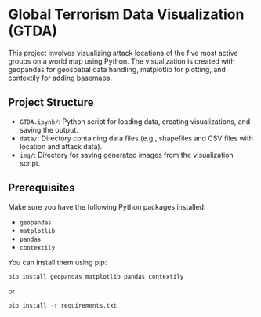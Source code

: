 # Global Terrorism Data Visualization (GTDA)

This project involves visualizing attack locations of the five most active groups on a world map using Python. The visualization is created with geopandas for geospatial data handling, matplotlib for plotting, and contextily for adding basemaps.

## Project Structure

- `GTDA.ipynb/`: Python script for loading data, creating visualizations, and saving the output.
- `data/`: Directory containing data files (e.g., shapefiles and CSV files with location and attack data).
- `img/`: Directory for saving generated images from the visualization script.

## Prerequisites

Make sure you have the following Python packages installed:

- `geopandas`
- `matplotlib`
- `pandas`
- `contextily`

You can install them using pip:

```bash
pip install geopandas matplotlib pandas contextily
```

or


```bash
pip install -r requirements.txt
```
